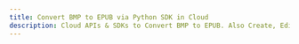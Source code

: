 ---title: Convert BMP to EPUB via Python SDK in Clouddescription: Cloud APIs & SDKs to Convert BMP to EPUB. Also Create, Edit & Render Microsoft Word & OpenOffice documents in the Cloud.---